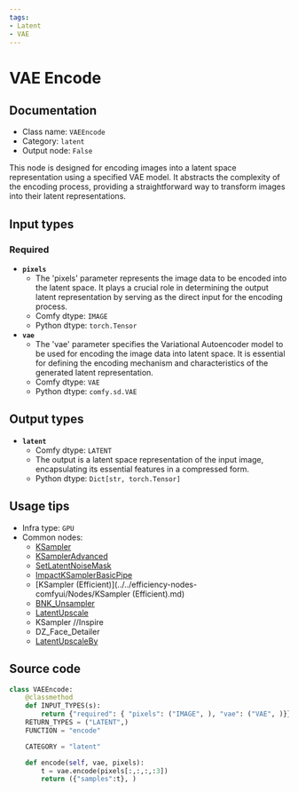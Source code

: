 ```yaml
---
tags:
- Latent
- VAE
---
```


# VAE Encode
## Documentation
- Class name: `VAEEncode`
- Category: `latent`
- Output node: `False`

This node is designed for encoding images into a latent space representation using a specified VAE model. It abstracts the complexity of the encoding process, providing a straightforward way to transform images into their latent representations.
## Input types
### Required
- **`pixels`**
    - The 'pixels' parameter represents the image data to be encoded into the latent space. It plays a crucial role in determining the output latent representation by serving as the direct input for the encoding process.
    - Comfy dtype: `IMAGE`
    - Python dtype: `torch.Tensor`
- **`vae`**
    - The 'vae' parameter specifies the Variational Autoencoder model to be used for encoding the image data into latent space. It is essential for defining the encoding mechanism and characteristics of the generated latent representation.
    - Comfy dtype: `VAE`
    - Python dtype: `comfy.sd.VAE`
## Output types
- **`latent`**
    - Comfy dtype: `LATENT`
    - The output is a latent space representation of the input image, encapsulating its essential features in a compressed form.
    - Python dtype: `Dict[str, torch.Tensor]`
## Usage tips
- Infra type: `GPU`
- Common nodes:
    - [KSampler](../../Comfy/Nodes/KSampler.md)
    - [KSamplerAdvanced](../../Comfy/Nodes/KSamplerAdvanced.md)
    - [SetLatentNoiseMask](../../Comfy/Nodes/SetLatentNoiseMask.md)
    - [ImpactKSamplerBasicPipe](../../ComfyUI-Impact-Pack/Nodes/ImpactKSamplerBasicPipe.md)
    - [KSampler (Efficient)](../../efficiency-nodes-comfyui/Nodes/KSampler (Efficient).md)
    - [BNK_Unsampler](../../ComfyUI_Noise/Nodes/BNK_Unsampler.md)
    - [LatentUpscale](../../Comfy/Nodes/LatentUpscale.md)
    - KSampler //Inspire
    - DZ_Face_Detailer
    - [LatentUpscaleBy](../../Comfy/Nodes/LatentUpscaleBy.md)



## Source code
```python
class VAEEncode:
    @classmethod
    def INPUT_TYPES(s):
        return {"required": { "pixels": ("IMAGE", ), "vae": ("VAE", )}}
    RETURN_TYPES = ("LATENT",)
    FUNCTION = "encode"

    CATEGORY = "latent"

    def encode(self, vae, pixels):
        t = vae.encode(pixels[:,:,:,:3])
        return ({"samples":t}, )

```
